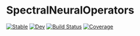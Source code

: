 # SpectralNeuralOperators

[![Stable](https://img.shields.io/badge/docs-stable-blue.svg)](https://YichengDWu.github.io/SpectralNeuralOperators.jl/stable/)
[![Dev](https://img.shields.io/badge/docs-dev-blue.svg)](https://YichengDWu.github.io/SpectralNeuralOperators.jl/dev/)
[![Build Status](https://github.com/YichengDWu/SpectralNeuralOperators.jl/actions/workflows/CI.yml/badge.svg?branch=main)](https://github.com/YichengDWu/SpectralNeuralOperators.jl/actions/workflows/CI.yml?query=branch%3Amain)
[![Coverage](https://codecov.io/gh/YichengDWu/SpectralNeuralOperators.jl/branch/main/graph/badge.svg)](https://codecov.io/gh/YichengDWu/SpectralNeuralOperators.jl)
